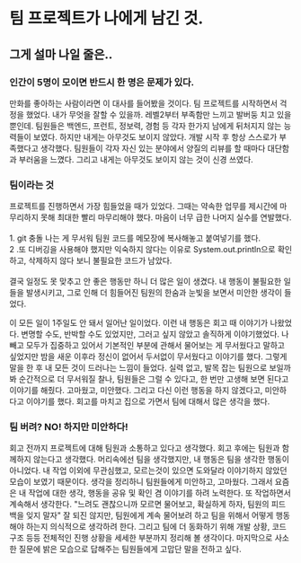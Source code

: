 # 팀 프로젝트가 나에게 남긴 것.

## 그게 설마 나일 줄은..

### 인간이 5명이 모이면 반드시 한 명은 문제가 있다.
만화를 좋아하는 사람이라면 이 대사를 들어봤을 것이다.
팀 프로젝트를 시작하면서 걱정을 했었다.
내가 무엇을 잘할 수 있을까.
레벨2부터 부족함만 느끼고 발버둥 치고 있을 뿐인데.
팀원들은 백엔드, 프런트, 정보력, 경험 등 각자 한가지 남에게 뒤처지지 않는 능력들이 보였다.
하지만 내게는 아무것도 보이지 않았다.
개발 시작 후 항상 스스로가 부족했다고 생각했다.
팀원들이 각자 자신 있는 분야에서 양질의 리뷰를 할 때마다 대단함과 부러움을 느꼈다.
그리고 내게는 아무것도 보이지 않는 것이 신경 쓰였다.

### 팀이라는 것
프로젝트를 진행하면서 가장 힘들었을 때가 있었다.
그때는 약속한 업무를 제시간에 마무리하지 못해 최대한 빨리 마무리해야 했다.
마음이 너무 급한 나머지 실수를 연발했다.
<br><br>
    1. git 충돌 나는 게 무서워 팀원 코드를 메모장에 복사해놓고 붙여넣기를 했다.
<br>
    2 .또 디버깅을 사용해야 했지만 익숙하지 않다는 이유로 System.out.println으로 확인하고, 삭제하지 않다 보니 불필요한 코드가 남았다.
<br><br>
결국 일정도 못 맞추고 안 좋은 행동만 하니 더 많은 일이 생겼다.
내 행동이 불필요한 일들을 발생시키고, 그로 인해 더 힘들어진 팀원의 한숨과 눈빛을 보면서 미안한 생각이 들었다. 

이 모든 일이 1주일도 안 돼서 일어난 일이었다.
이런 내 행동은 회고 때 이야기가 나왔었다.
변명할 수도, 반박할 수도 있었지만, 그러고 싶지 않았고 솔직하게 이야기했었다.
나 빼고 모두가 집중하고 있어서 기본적인 부분에 관해서 물어보는 게 무서웠다고 말하고 싶었지만
밤을 새운 이후라 정신이 없어서 두서없이 무서웠다고 이야기를 했다.
그렇게 말을 한 후 내 모든 것이 드러나는 느낌이 들었다.
실력 없고, 발목 잡는 팀원으로 보일까 봐 순간적으로 더 무서워질 찰나, 팀원들은 그럴 수 있다고, 한 번만 고생해 보면 된다고 이야기를 해줬다.
고마웠고, 미안했다.
그리고 다신 이런 행동을 하지 않겠다고, 미안하다고 이야기를 했다.
회고를 마치고 집으로 가면서 팀에 대해서 많은 생각을 했다.

### 팀 버려? NO! 하지만 미안하다!
회고 전까지 프로젝트에 대해 팀원과 소통하고 있다고 생각했다.
회고 후에는 팀원과 함께하지 않는다고 생각했다.
머리속에선 팀을 생각했지만, 내 행동은 팀을 생각한 행동이 아니었다.
내 작업 이외에 무관심했고, 모르는것이 있으면 도와달라 이야기하지 않았던 모습이 보였기 때문이다.
생각을 정리하니 팀원들에게 미안하고, 고마웠다.
그래서 요즘은 내 작업에 대한 생각, 행동을 공유 및 확인 겸 이야기를 하려 노력한다.
또 작업하면서 계속해서 생각한다.
"느려도 괜찮으니까 모르면 물어보고, 확실하게 하자, 팀원의 피드백을 잊지 말자"
잘 되진 않지만, 팀원에게 계속 물어보려 하고 팀을 위해서 어떻게 행동해야 하는지 의식적으로 생각하려 한다.
그리고 팀에 더 동화하기 위해 개발 상황, 코드 구조 등등 전체적인 진행 상황을 세세한 부분까지 정리해 볼 생각이다.
마지막으로 사소한 질문에 밝은 모습으로 답해주는 팀원들에게 고맙단 말을 전하고 싶다.